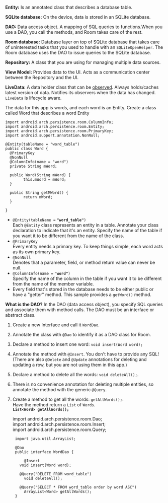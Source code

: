 **Entity:** Is an annotated class that describes a database table.

**SQLite database:** On the device, data is stored in an SQLite database.

**DAO:** Data access object. A mapping of SQL queries to functions.When you use a DAO, you call the methods, and Room takes care of the rest.

**Room database:** Database layer on top of SQLite database that takes care of uninterested tasks that you used to handle with an `SQLiteOpenHelper`. The Room database uses the DAO to issue queries to the SQLite database.

**Repository:** A class that you are using for managing multiple data sources.

**View Model:** Provides data to the UI. Acts as a communication center between the Repository and the UI.

**LiveData:** A data holder class that can be [observed](https://en.wikipedia.org/wiki/Observer_pattern). Always holds/caches latest version of data. Notifies its observers when the data has changed. `LiveData` is lifecycle aware.

The data for this app is words, and each word is an Entity. Create a class called Word that describes a word Entity


    import android.arch.persistence.room.ColumnInfo;  
    import android.arch.persistence.room.Entity;  
    import android.arch.persistence.room.PrimaryKey;  
    import android.support.annotation.NonNull;  
      
    @Entity(tableName = "word_table")  
    public class Word {        
      @PrimaryKey  
      @NonNull
      @ColumnInfo(name = "word")  
      private String mWord; 
      
      public Word(String mWord) {  
            this.mWord = mWord;  
      }        
      
      public String getMWord() {  
            return mWord;  
      }  
      
    }
 
 -   `@Entity(tableName =` **`"word_table"`**`)`  
    Each  `@Entity`  class represents an entity in a table. Annotate your class declaration to indicate that it's an entity. Specify the name of the table if you want it to be different from the name of the class.
-   `@PrimaryKey`  
    Every entity needs a primary key. To keep things simple, each word acts as its own primary key.
-   `@NonNull`  
    Denotes that a parameter, field, or method return value can never be null.
-   `@ColumnInfo(name =` **`"word"`**`)`  
    Specify the name of the column in the table if you want it to be different from the name of the member variable.
-   Every field that's stored in the database needs to be either public or have a "getter" method. This sample provides a  `getWord()`  method.
    


**What is the DAO?**
In the DAO (data access object), you specify SQL queries and associate them with method calls.
The DAO must be an interface or abstract class.
1.  Create a new Interface and call it  `WordDao`.
2. Annotate the class with  `@Dao`  to identify it as a DAO class for Room.
3. Declare a method to insert one word:  `void insert(Word word);`
4. Annotate the method with  `@Insert`. You don't have to provide any SQL! (There are also  `@Delete`  and  `@Update`  annotations for deleting and updating a row, but you are not using them in this app.)
5. Declare a method to delete all the words:  `void deleteAll();`.
6. There is no convenience annotation for deleting multiple entities, so annotate the method with the generic  `@Query`.
7. Create a method to get all the words:  `getAllWords();`.  
    Have the method return a  `List`  of  `Words`.  
    **`List<Word> getAllWords();`**




    import android.arch.persistence.room.Dao;  
        import android.arch.persistence.room.Insert;  
        import android.arch.persistence.room.Query;  
          
        import java.util.ArrayList;  
          
        @Dao  
        public interface WordDao {  
          
            @Insert  
          void insert(Word word);  
          
          @Query("DELETE FROM word_table")  
            void deleteAll();  
          
          @Query("SELECT * FROM word_table order by word ASC")  
            ArrayList<Word> getAllWords();  
        }
